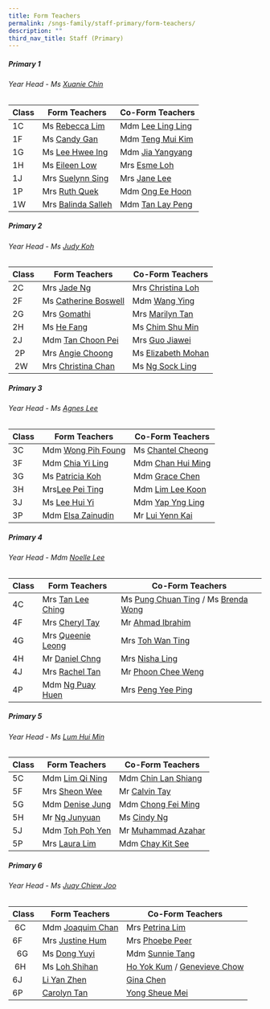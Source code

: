 ```yaml
---
title: Form Teachers
permalink: /sngs-family/staff-primary/form-teachers/
description: ""
third_nav_title: Staff (Primary)
---
```

##### **Primary 1**
###### Year Head - Ms [Xuanie Chin](mailto:chin_yi_xuan@schools.gov.sg)

| Class | Form Teachers | Co-Form Teachers
| --- | --- | --- |
| 1C | Ms [Rebecca Lim](mailto:lim_mei_li@schools.gov.sg) | Mdm [Lee Ling Ling](mailto:lee_ling_ling_a@schools.gov.sg) |
| 1F | Ms [Candy Gan](mailto:gan_xin_lin_candy@schools.gov.sg) | Mdm [Teng Mui Kim](mailto:Teng_Mui_Kim@schools.gov.sg) |
| 1G | Ms [Lee Hwee Ing](mailto:lee_hwee_ing@schools.gov.sg) | Mdm [Jia Yangyang](mailto:Jia_Yangyang@moe.edu.sg) |
| 1H | Ms [Eileen Low](mailto:low_wei_ling_eileen@schools.gov.sg) | Mrs [Esme Loh](mailto:esme_foo@schools.gov.sg) |
| 1J | Mrs [Suelynn Sing](mailto:tan_suelynn@schools.gov.sg) | Mrs [Jane Lee](mailto:Chua_jie_ying_jand@schools.gov.sg) |
| 1P | Mrs [Ruth Quek](mailto:tan_wee_siew_ruth@schools.gov.sg) | Mdm [Ong Ee Hoon](mailto:ong_ee_hoon@schools.gov.sg) |
| 1W | Mrs [Balinda Salleh](mailto:balinda_salleh@schools.gov.sg) | Mdm [Tan Lay Peng](mailto:tan_lay_peng@schools.gov.sg) |

##### **Primary 2**
###### Year Head - Ms [Judy Koh](mailto:koh_cheng_tee@schools.gov.sg)

| Class | Form Teachers | Co-Form Teachers |
| --- | --- |--- |
| 2C | Mrs [Jade Ng](mailto:lim_swee_chern_jade@schools.gov.sg) | Mrs [Christina Loh](mailto:chee_mei_lan_christina@schools.gov.sg) |
| 2F | Ms [Catherine Boswell](mailto:boswell_catherine@schools.gov.sg) | Mdm [Wang Ying](mailto:wang_ying@schools.gov.sg) |
| 2G | Mrs [Gomathi](mailto:gomathi_a@schools.gov.sg) | Mrs [Marilyn Tan](mailto:teo_hong_ling_marilyn@schools.gov.sg) |
| 2H | Ms [He Fang](mailto:he_fang@schools.gov.sg) | Ms [Chim Shu Min](mailto:chim_shu_min@schools.gov.sg) |
| 2J | Mdm [Tan Choon Pei](mailto:tan_choon_pei@schools.gov.sg) | Mrs [Guo Jiawei](mailto:guo_jiawei@schools.gov.sg) |
|  2P | Mrs [Angie Choong](mailto:chong_sou_foong@schools.gov.sg) | Ms [Elizabeth Mohan](mailto:elizabeth_rathi_mohan@schools.gov.sg) |
|  2W | Mrs [Christina Chan](mailto:tan_liang_hong_christina@schools.gov.sg) | Ms [Ng Sock Ling](mailto:ng_sock_ling@schools.gov.sg) |

##### **Primary 3**
###### Year Head - Ms [Agnes Lee](mailto:lee_ling_ling_agnes@schools.gov.sg)

| Class | Form Teachers | Co-Form Teachers |
| --- | --- | --- |
| 3C | Mdm [Wong Pih Foung](mailto:wong_pih_foung@schools.gov.sg) | Ms [Chantel Cheong](mailto:cheong_wen_yee_chantel@schools.gov.sg) |
| 3F | Mdm [Chia Yi Ling](mailto:chia_yi_ling@schools.gov.sg) | Mdm [Chan Hui Ming](mailto:chan_hui_ming@schools.gov.sg) |
| 3G | Ms [Patricia Koh](mailto:koh_yi_guan_patricia@schools.gov.sg) | Mdm [Grace Chen](mailto:chen_suhua@schools.gov.sg) |
| 3H | Mrs[Lee Pei Ting](mailto:lee_pei_ting@schools.gov.sg) | Mdm [Lim Lee Koon](mailto:lim_lee_koon_a@schools.gov.sg) |
| 3J | Ms [Lee Hui Yi](mailto:lee_hui_yi_a@schools.gov.sg)[](mailto:lee_hui_yi_a@schools.gov.sg) | Mdm [Yap Yng Ling](mailto:yap_yng_ling@schools.gov.sg) |
| 3P | Mdm [Elsa Zainudin](mailto:suelsa_zainudin@schools.gov.sg) | Mr [Lui Yenn Kai](mailto:lui_yenn_kai_a@schools.gov.sg) |

##### **Primary 4**
###### Year Head - Mdm [Noelle Lee](mailto:lee_meiting_noelle_francesca@schools.gov.sg)

| Class | Form Teachers | Co-Form Teachers |
| --- | --- | --- |
| 4C | Mrs [Tan Lee Ching](mailto:tan_lee_ching@schools.gov.sg) | Ms [Pung Chuan Ting](mailto:pung_chuan_ting@schools.gov.sg) / Ms [Brenda Wong](mailto:wong_pek_chin_brenda@schools.gov.sg) |
| 4F | Mrs [Cheryl Tay](mailto:kang_liwen_cheryl_ann@schools.gov.sg) | Mr [Ahmad Ibrahim](mailto:ahmad_ibrahim_a@schools.gov.sg) |
| 4G | Mrs [Queenie Leong](mailto:chua_bor_chwen_queenie@schools.gov.sg) | Mrs [Toh Wan Ting](mailto:chiam_wan_ting@schools.gov.sg) |
| 4H | Mr [Daniel Chng](mailto:chng_chye_thiam@schools.gov.sg) | Mrs [Nisha Ling](mailto:nisha_keshyiap_ram_putre@schools.gov.sg) |
| 4J | Mrs [Rachel Tan](mailto:lee_kim_lin_rachel@schools.gov.sg) | Mr [Phoon Chee Weng](mailto:phoon_chee_weng@schools.gov.sg) |
| 4P | Mdm [Ng Puay Huen](mailto:ng_puay_huen@schools.gov.sg) | Mrs [Peng Yee Ping](mailto:peng_yee_ping@moe.edu.sg) |

##### **Primary 5**
###### Year Head - Ms [Lum Hui Min](mailto:lum_hui_min@schools.gov.sg)

| Class | Form Teachers | Co-Form Teachers |
| --- | --- | --- |
| 5C | Mdm [Lim Qi Ning](mailto:lim_qi_ning@schools.gov.sg) | Mdm [Chin Lan Shiang](mailto:chin_lan_shiang@schools.gov.sg) |
| 5F | Mrs [Sheon Wee](mailto:lee_sze_yuin@schools.gov.sg) | Mr [Calvin Tay](mailto:tay_ngiang_boon_calvin@schools.gov.sg) |
| 5G | Mdm [Denise Jung](mailto:jung_gee_ting@schools.gov.sg) | Mdm [Chong Fei Ming](mailto:chong_fei_ming@schools.gov.sg) |
| 5H | Mr [Ng Junyuan](mailto:ng_junyuan@schools.gov.sg) | Ms [Cindy Ng](mailto:ng_lai_leng_cindy@schools.gov.sg) |
| 5J | Mdm [Toh Poh Yen](mailto:toh_poh_yen@schools.gov.sg) | Mr [Muhammad Azahar](mailto:muhammad_azahar_rosli@schools.gov.sg) |
| 5P | Mrs [Laura Lim](mailto:koh_kim_suat_laura@schools.gov.sg) | Mdm [Chay Kit See](mailto:chay_kit_see@schools.gov.sg) |

##### **Primary 6**
###### Year Head - Ms [Juay Chiew Joo](mailto:juay_chiew_joo@schools.gov.sg) 

| Class | Form Teachers | Co-Form Teachers |
| --- | --- | --- |
|  6C | Mdm [Joaquim Chan](mailto:chan_tsze_min_joaquim@schools.gov.sg) | Mrs [Petrina Lim](mailto:tan_lay_beng_petrina@schools.gov.sg) |
| 6F | Mrs [Justine Hum](mailto:choo_hui_kian@schools.gov.sg)[](mailto:lee_hui_yi_a@schools.gov.sg) | Mrs [Phoebe Peer](mailto:lee_hui_lin_phoebe@schools.gov.sg) |
|   6G  | Ms [Dong Yuyi](mailto:dong_yuyi@schools.gov.sg) | Mdm [Sunnie Tang](mailto:tang_sunnie@schools.gov.sg) |
|  6H | Ms [Loh Shihan](mailto:loh_shihan@schools.gov.sg) | [Ho Yok Kum](mailto:ho_yok_kum@schools.gov.sg) / [Genevieve Chow](mailto:chow_wai_har_genevieve@schools.gov.sg) |
| 6J | [Li Yan Zhen](mailto:li_yan_zhen@schools.gov.sg) | [Gina Chen](mailto:lim_wee_ping@schools.gov.sg) |
| 6P | [Carolyn Tan](mailto:wu_ruixian_carolyn@schools.gov.sg) | [Yong Sheue Mei](mailto:yong_sheue_mei@schools.gov.sg) |